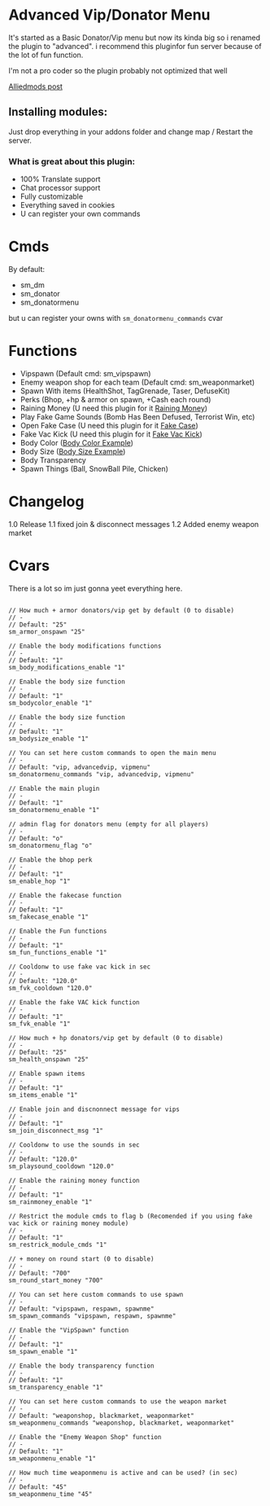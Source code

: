 # Advanced Vip/Donator Menu

[Alliedmods post]: https://forums.alliedmods.net/showthread.php?p=2750375#post2750375
[Raining Money]: https://forums.alliedmods.net/showthread.php?p=2558324
[Fake Case]: https://github.com/Bufika2288/Fake-Case
[Fake Vac Kick]: https://forums.alliedmods.net/showthread.php?p=2317588
[Body Color Example]: https://imgur.com/a/AHI0ezb
[Body Size Example]: https://imgur.com/a/C7Un2W8

It's started as a Basic Donator/Vip menu but now its kinda big so i renamed the plugin to "advanced".
i recommend this pluginfor fun server because of the lot of fun function.

I'm not a pro coder so the plugin probably not optimized that well

[Alliedmods post]

## Installing modules:

Just drop everything in your addons folder and change map / Restart the server.




### What is great about this plugin:

- 100% Translate support
- Chat processor support
- Fully customizable
- Everything saved in cookies 
- U can register your own commands

# Cmds

By default:

- sm_dm 
- sm_donator 
- sm_donatormenu

but u can register your owns with ```sm_donatormenu_commands``` cvar

# Functions

- Vipspawn (Default cmd: sm_vipspawn)
- Enemy weapon shop for each team (Default cmd: sm_weaponmarket)
- Spawn With items (HealthShot, TagGrenade, Taser, DefuseKit)
- Perks (Bhop, +hp & armor on spawn, +Cash each round)
- Raining Money (U need this plugin for it [Raining Money])
- Play Fake Game Sounds (Bomb Has Been Defused, Terrorist Win, etc)
- Open Fake Case (U need this plugin for it [Fake Case])
- Fake Vac Kick (U need this plugin for it [Fake Vac Kick])
- Body Color ([Body Color Example])
- Body Size ([Body Size Example])
- Body Transparency 
- Spawn Things (Ball, SnowBall Pile, Chicken)

# Changelog
1.0 Release
1.1 fixed join & disconnect messages
1.2 Added enemy weapon market

# Cvars 

There is a lot so im just gonna yeet everything here.

```

// How much + armor donators/vip get by default (0 to disable)
// -
// Default: "25"
sm_armor_onspawn "25"

// Enable the body modifications functions
// -
// Default: "1"
sm_body_modifications_enable "1"

// Enable the body size function
// -
// Default: "1"
sm_bodycolor_enable "1"

// Enable the body size function
// -
// Default: "1"
sm_bodysize_enable "1"

// You can set here custom commands to open the main menu
// -
// Default: "vip, advancedvip, vipmenu"
sm_donatormenu_commands "vip, advancedvip, vipmenu"

// Enable the main plugin
// -
// Default: "1"
sm_donatormenu_enable "1"

// admin flag for donators menu (empty for all players)
// -
// Default: "o"
sm_donatormenu_flag "o"

// Enable the bhop perk
// -
// Default: "1"
sm_enable_hop "1"

// Enable the fakecase function
// -
// Default: "1"
sm_fakecase_enable "1"

// Enable the Fun functions
// -
// Default: "1"
sm_fun_functions_enable "1"

// Cooldonw to use fake vac kick in sec
// -
// Default: "120.0"
sm_fvk_cooldown "120.0"

// Enable the fake VAC kick function
// -
// Default: "1"
sm_fvk_enable "1"

// How much + hp donators/vip get by default (0 to disable)
// -
// Default: "25"
sm_health_onspawn "25"

// Enable spawn items
// -
// Default: "1"
sm_items_enable "1"

// Enable join and discnonnect message for vips
// -
// Default: "1"
sm_join_disconnect_msg "1"

// Cooldonw to use the sounds in sec
// -
// Default: "120.0"
sm_playsound_cooldown "120.0"

// Enable the raining money function
// -
// Default: "1"
sm_rainmoney_enable "1"

// Restrict the module cmds to flag b (Recomended if you using fake vac kick or raining money module)
// -
// Default: "1"
sm_restrick_module_cmds "1"

// + money on round start (0 to disable)
// -
// Default: "700"
sm_round_start_money "700"

// You can set here custom commands to use spawn
// -
// Default: "vipspawn, respawn, spawnme"
sm_spawn_commands "vipspawn, respawn, spawnme"

// Enable the "VipSpawn" function
// -
// Default: "1"
sm_spawn_enable "1"

// Enable the body transparency function
// -
// Default: "1"
sm_transparency_enable "1"

// You can set here custom commands to use the weapon market 
// -
// Default: "weaponshop, blackmarket, weaponmarket"
sm_weaponmenu_commands "weaponshop, blackmarket, weaponmarket"

// Enable the "Enemy Weapon Shop" function
// -
// Default: "1"
sm_weaponmenu_enable "1"

// How much time weaponmenu is active and can be used? (in sec)
// -
// Default: "45"
sm_weaponmenu_time "45"


```


